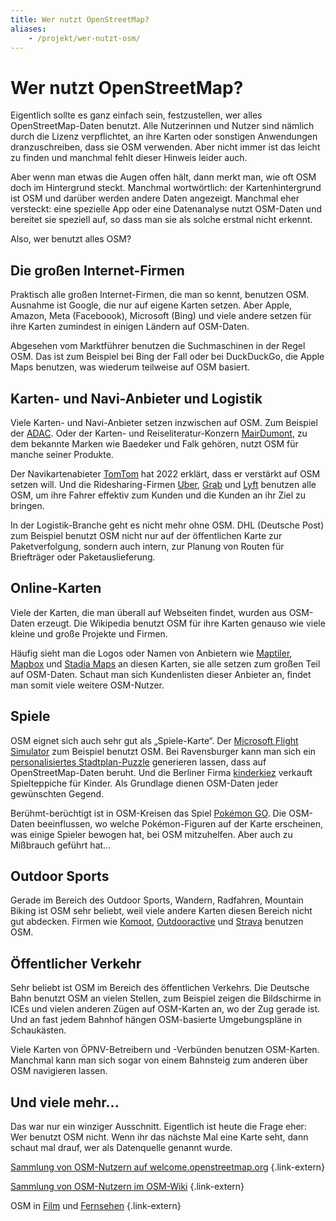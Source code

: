 ```yaml
---
title: Wer nutzt OpenStreetMap?
aliases:
    - /projekt/wer-nutzt-osm/
---
```


# Wer nutzt OpenStreetMap?

Eigentlich sollte es ganz einfach sein, festzustellen, wer alles
OpenStreetMap-Daten benutzt. Alle Nutzerinnen und Nutzer sind nämlich durch die
Lizenz verpflichtet, an ihre Karten oder sonstigen Anwendungen dranzuschreiben,
dass sie OSM verwenden. Aber nicht immer ist das leicht zu finden und manchmal
fehlt dieser Hinweis leider auch.

Aber wenn man etwas die Augen offen hält, dann merkt man, wie oft OSM doch
im Hintergrund steckt. Manchmal wortwörtlich: der Kartenhintergrund ist
OSM und darüber werden andere Daten angezeigt. Manchmal eher versteckt: eine
spezielle App oder eine Datenanalyse nutzt OSM-Daten und bereitet sie speziell
auf, so dass man sie als solche erstmal nicht erkennt.

Also, wer benutzt alles OSM?

## Die großen Internet-Firmen

Praktisch alle großen Internet-Firmen, die man so kennt, benutzen OSM. Ausnahme
ist Google, die nur auf eigene Karten setzen. Aber Apple, Amazon, Meta
(Faceboook), Microsoft (Bing) und viele andere setzen für ihre Karten zumindest
in einigen Ländern auf OSM-Daten.

Abgesehen vom Marktführer benutzen die Suchmaschinen in der Regel OSM. Das ist
zum Beispiel bei Bing der Fall oder bei DuckDuckGo, die Apple Maps benutzen,
was wiederum teilweise auf OSM basiert.

## Karten- und Navi-Anbieter und Logistik

Viele Karten- und Navi-Anbieter setzen inzwischen auf OSM. Zum Beispiel der
[ADAC](https://maps.adac.de/). Oder der Karten- und Reiseliteratur-Konzern
[MairDumont](https://www.mairdumont.com/geschaftsbereiche/geodatenmanagement/),
zu dem bekannte Marken wie Baedeker und Falk gehören, nutzt OSM für manche
seiner Produkte.

Der Navikartenabieter [TomTom](https://www.tomtom.com/) hat 2022 erklärt, dass
er verstärkt auf OSM setzen will. Und die Ridesharing-Firmen
[Uber](https://www.uber.com/), [Grab](https://www.grab.com/) und
[Lyft](https://www.lyft.com/) benutzen alle OSM, um ihre Fahrer effektiv zum
Kunden und die Kunden an ihr Ziel zu bringen.

In der Logistik-Branche geht es nicht mehr ohne OSM. DHL (Deutsche Post) zum
Beispiel benutzt OSM nicht nur auf der öffentlichen Karte zur Paketverfolgung,
sondern auch intern, zur Planung von Routen für Briefträger oder
Paketauslieferung.

## Online-Karten

Viele der Karten, die man überall auf Webseiten findet, wurden aus OSM-Daten
erzeugt. Die Wikipedia benutzt OSM für ihre Karten genauso wie viele kleine
und große Projekte und Firmen.

Häufig sieht man die Logos oder Namen von Anbietern wie
[Maptiler](https://www.maptiler.com/), [Mapbox](https://www.mapbox.com/) und
[Stadia Maps](https://stadiamaps.com/) an diesen Karten, sie alle setzen zum
großen Teil auf OSM-Daten. Schaut man sich Kundenlisten dieser Anbieter an,
findet man somit viele weitere OSM-Nutzer.

## Spiele

OSM eignet sich auch sehr gut als „Spiele-Karte“. Der [Microsoft Flight
Simulator](https://de.wikipedia.org/wiki/Microsoft_Flight_Simulator) zum
Beispiel benutzt OSM. Bei Ravensburger kann man sich ein [personalisiertes
Stadtplan-Puzzle](https://www.myravensburger.com/de-DE/stadtplan-puzzle/)
generieren lassen, dass auf OpenStreetMap-Daten beruht. Und die Berliner Firma
[kinderkiez](https://kinderkiez.net/) verkauft Spielteppiche für Kinder. Als
Grundlage dienen OSM-Daten jeder gewünschten Gegend.

Berühmt-berüchtigt ist in OSM-Kreisen das Spiel [Pokémon
GO](https://de.wikipedia.org/wiki/Pok%C3%A9mon_Go). Die OSM-Daten beeinflussen,
wo welche Pokémon-Figuren auf der Karte erscheinen, was einige Spieler bewogen
hat, bei OSM mitzuhelfen. Aber auch zu Mißbrauch geführt hat...

## Outdoor Sports

Gerade im Bereich des Outdoor Sports, Wandern, Radfahren, Mountain Biking ist
OSM sehr beliebt, weil viele andere Karten diesen Bereich nicht gut abdecken.
Firmen wie [Komoot](https://www.komoot.com/),
[Outdooractive](https://www.outdooractive.com/de/) und
[Strava](https://www.strava.com/) benutzen OSM.

## Öffentlicher Verkehr

Sehr beliebt ist OSM im Bereich des öffentlichen Verkehrs. Die Deutsche Bahn
benutzt OSM an vielen Stellen, zum Beispiel zeigen die Bildschirme in ICEs und
vielen anderen Zügen auf OSM-Karten an, wo der Zug gerade ist. Und an fast
jedem Bahnhof hängen OSM-basierte Umgebungspläne in Schaukästen.

Viele Karten von ÖPNV-Betreibern und -Verbünden benutzen OSM-Karten. Manchmal
kann man sich sogar von einem Bahnsteig zum anderen über OSM navigieren
lassen.

## Und viele mehr...

Das war nur ein winziger Ausschnitt. Eigentlich ist heute die Frage eher: Wer
benutzt OSM nicht. Wenn ihr das nächste Mal eine Karte seht, dann schaut mal
drauf, wer als Datenquelle genannt wurde.

[Sammlung von OSM-Nutzern auf welcome.openstreetmap.org](https://welcome.openstreetmap.org/about-osm-community/consumers/)
{.link-extern}

[Sammlung von OSM-Nutzern im OSM-Wiki](https://wiki.openstreetmap.org/wiki/They_are_using_OpenStreetMap)
{.link-extern}

OSM in [Film](https://wiki.openstreetmap.org/wiki/Films) und [Fernsehen](https://wiki.openstreetmap.org/wiki/TV_series)
{.link-extern}
